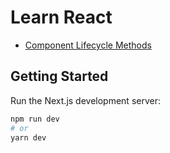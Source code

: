 # Learn React

- [Component Lifecycle Methods](/pages/fundamentals/lifecycle/LifeCycleParent.js)

## Getting Started

Run the Next.js development server:

```bash
npm run dev
# or
yarn dev
```
